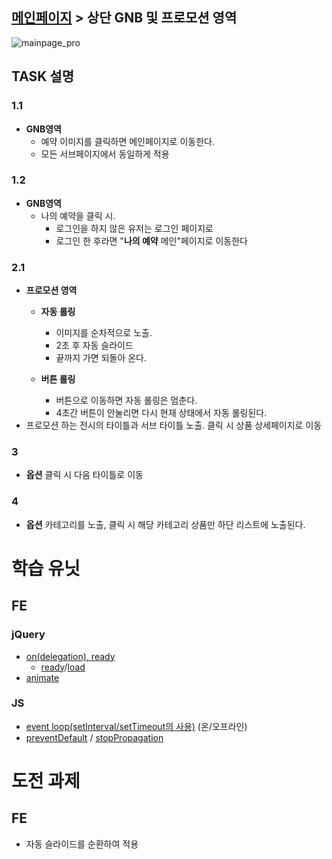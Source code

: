 ## [메인페이지](/task/예약메인페이지.md) > 상단 GNB 및 프로모션 영역

![mainpage_pro](https://cloud.githubusercontent.com/assets/26952763/26786759/93bbf82e-4a42-11e7-8f46-3edbbd1f20b6.png)

## TASK 설명 

### 1.1 
- **GNB영역**
	- 예약 이미지를 클릭하면 메인페이지로 이동한다.
	- 모든 서브페이지에서 동일하게 적용

### 1.2
- **GNB영역**
	- 나의 예약을 클릭 시.
		- 로그인을 하지 않은 유저는 로그인 페이지로 
		- 로그인 한 후라면 "**나의 예약** 메인"페이지로 이동한다 
### 2.1
- **프로모션 영역**
	- **자동 롤링**
		- 이미지를 순차적으로 노출. 
		- 2초 후 자동 슬라이드
		- 끝까지 가면 되돌아 온다.

	- **버튼 롤링**
		- 버튼으로 이동하면 자동 롤링은 멈춘다.
		- 4초간 버튼이 안눌리면 다시 현재 상태에서 자동 롤링된다.
-  프로모션 하는 전시의 타이틀과 서브 타이틀 노출. 클릭 시 상품 상세페이지로 이동

### 3
- **옵션** 클릭 시 다음 타이틀로 이동

### 4
- **옵션** 카테고리를 노출, 클릭 시 해당 카테고리 상품만 하단 리스트에 노출된다.

# 학습 유닛

## FE

### jQuery
- [on(delegation), ready](http://www.edwith.org/share-on-techsession1/lecture/12528/)
	- [ready](http://api.jquery.com/ready/)/[load](http://api.jquery.com/load/)
- [animate](http://api.jquery.com/animate/)

### JS
- [event loop(setInterval/setTimeout의 사용)](http://www.edwith.org/share-on-techsession1/lecture/12566) (온/오프라인)
- [preventDefault](https://developer.mozilla.org/ko/docs/Web/API/Event/preventDefault) / [stopPropagation](https://developer.mozilla.org/en-US/docs/Web/API/Document_Object_Model/Examples#Example_5:_Event_Propagation)

# 도전 과제

## FE
- 자동 슬라이드를 순환하여 적용


